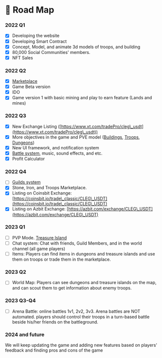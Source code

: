 # 📜 Road Map

### 2022 Q1

* [x] Developing the website
* [x] Developing Smart Contract
* [x] Concept, Model, and animate 3d models of troops, and building
* [x] 80,000 Social Communities' members.
* [x] NFT Sales

### 2022 Q2

* [x] [Marketplace](../guides/marketplace.md)
* [x] Game Beta version
* [x] IDO
* [x] Game version 1 with basic mining and play to earn feature (Lands and mines)

### 2022 Q3

* [x] New Exchange Listing ([https://www.xt.com/tradePro/cleg\_usdt](https://www.xt.com/tradePro/cleg\_usdt))
* [x] More objectives in the game and PVE model ([Buildings](../guides/buildings.md), [Troops](../guides/heroes.md), [Dungeons](../guides/adventures.md#dungeons))
* [x] New UI framework, and notification system
* [x] [Battle system](../guides/battles.md), music, sound effects, and etc.
* [x] Profit Calculator

### 2022 Q4

* [ ] [Guilds system](../guides/guilds.md)
* [x] Stone, Iron, and Troops Marketplace.
* [x] Listing on Coinsbit Exchange: [https://coinsbit.io/trade\_classic/CLEG\_USDT](https://coinsbit.io/trade\_classic/CLEG\_USDT)
* [x] Listing on Azbit Exchange: [https://azbit.com/exchange/CLEG\_USDT](https://azbit.com/exchange/CLEG\_USDT)

### 2023 Q1

* [ ] PVP Mode. [Treasure Island](../guides/adventures.md#treasure-island)
* [ ] Chat system: Chat with friends, Guild Members, and in the world channel (all game players)
* [ ] Items: Players can find items in dungeons and treasure islands and use them on troops or trade them in the marketplace.

### 2023 Q2

* [ ] World Map: Players can see dungeons and treasure islands on the map, and can scout them to get information about enemy troops.

### 2023 Q3-Q4

* [ ] Arena Battle: online battles 1v1, 2v2, 3v3. Arena battles are NOT automated. players should control their troops in a turn-based battle beside his/her friends on the battleground.

### 2024 and future

We will keep updating the game and adding new features based on players' feedback and finding pros and cons of the game

